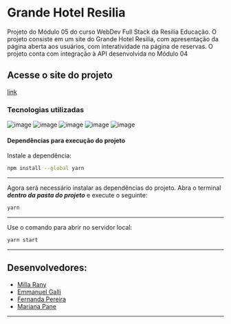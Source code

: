 # Grande Hotel Resilia
<p> Projeto do Módulo 05 do curso WebDev Full Stack da Resilia Educação. O projeto consiste em um site do Grande Hotel Resilia, com apresentação da página aberta aos usuários, com interatividade na página de reservas. O projeto conta com integração à API desenvolvida no Módulo 04</p>

 ## Acesse o site do projeto
 [link](https://hotelresiliapalace.vercel.app/)

### Tecnologias utilizadas
![image](https://img.shields.io/badge/React-20232A?style=for-the-badge&logo=react&logoColor=61DAFB) ![image](https://img.shields.io/badge/CSS3-1572B6?style=for-the-badge&logo=css3&logoColor=white)  ![image](https://img.shields.io/badge/GIT-E44C30?style=for-the-badge&logo=git&logoColor=white)  ![image](https://img.shields.io/badge/GitHub-100000?style=for-the-badge&logo=github&logoColor=white)  ![image](https://img.shields.io/badge/Heroku-430098?style=for-the-badge&logo=heroku&logoColor=white) 

#### Dependências para execução do projeto
Instale a dependência:
```bash
npm install --global yarn
```
***
Agora será necessário instalar as dependências do projeto. Abra o terminal **_dentro da pasta do projeto_** e execute o seguinte:
```bash
yarn
```
***
Use o comando para abrir no servidor local:
 ```bash
 yarn start
 ```
 ***

 ## Desenvolvedores:

 - <a href = "https://www.linkedin.com/in/milla-rany-aguiar-102244228/"> Milla Rany </a>
 - <a href = "https://www.linkedin.com/in/emmanuelgallibr/"> Emmanuel Galli </a>
 - <a href = "https://www.linkedin.com/in/fernandapereiradasilva/"> Fernanda Pereira </a>
 - <a href = "https://www.linkedin.com/in/marianapane/"> Mariana Pane </a>
 ***
